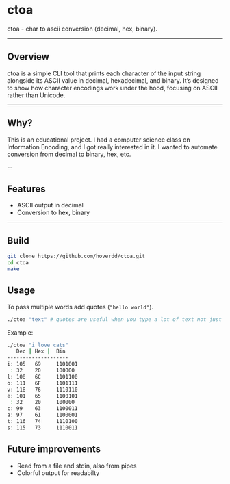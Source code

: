 # ctoa

ctoa - char to ascii conversion (decimal, hex, binary).

---

## Overview
ctoa is a simple CLI tool that prints each character of the input string alongside its ASCII value in decimal, hexadecimal, and binary. It’s designed to show how character encodings work under the hood, focusing on ASCII rather than Unicode.

---

## Why?
This is an educational project. I had a computer science class on Information Encoding, and I got really interested in it. I wanted to automate conversion from decimal to binary, hex, etc.

--

## Features
- ASCII output in decimal
- Conversion to hex, binary

---

## Build
```bash
git clone https://github.com/hoverdd/ctoa.git
cd ctoa
make
```

## Usage
To pass multiple words add quotes (`"hello world"`).
```bash
./ctoa "text" # quotes are useful when you type a lot of text not just a word
``` 

Example:
```bash
./ctoa "i love cats"
   Dec | Hex |  Bin
--------------------
i: 105   69     1101001
 : 32    20     100000
l: 108   6C     1101100
o: 111   6F     1101111
v: 118   76     1110110
e: 101   65     1100101
 : 32    20     100000
c: 99    63     1100011
a: 97    61     1100001
t: 116   74     1110100
s: 115   73     1110011
```

## Future improvements
- Read from a file and stdin, also from pipes
- Colorful output for readabilty


